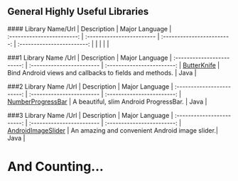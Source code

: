 ## General Highly Useful Libraries

###\# 
Library Name/Url                   | Description                  | Major Language             |  
:------------------------: | :------------------------ | :------------------------: | :------------------------: |
| | | | 

##\#1
Library Name /Url                  | Description                  | Major Language             | 
:------------------------: | :------------------------ | :------------------------: | 
[ButterKnife](https://github.com/JakeWharton/butterknife) | Bind Android views and callbacks to fields and methods. | Java |    

##\#2
Library Name /Url                  | Description                  | Major Language             | 
:------------------------: | :------------------------ | :------------------------: | 
[NumberProgressBar](https://github.com/daimajia/NumberProgressBar) | A beautiful, slim Android ProgressBar. | Java |    

##\#3
Library Name /Url                  | Description                  | Major Language             | 
:------------------------: | :------------------------ | :------------------------: | 
[AndroidImageSlider](https://github.com/daimajia/AndroidImageSlider) | An amazing and convenient Android image slider.| Java |    



# And Counting...